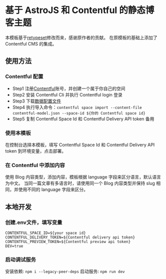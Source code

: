 # 基于 AstroJS 和 Contentful 的静态博客主题
本模板基于[retypeset](https://github.com/radishzzz/astro-theme-retypeset)修改而来，感谢原作者的贡献。
在原模板的基础上添加了 Contentful CMS 的集成。

## 使用方法
### Contentful 配置
* Step1 注册[Contentful](https://www.contentful.com/)账号，并创建一个属于你自己的空间
* Step2 安装 Contentful Cli 并执行 Contentful login 登录
* Step3 下载[数据配置文件](https://cdnstatic.tencentcs.com/edgeone/pages/docs/contentful-export.json)
* Step4 执行导入命令：`contentful space import --content-file contentful-model.json --space-id ${你的 Contentful space id}`
* Step5 复制 Contentful Space Id 和 Contentful Delivery API token 备用

### 使用本模板
在控制台选择本模板，填写 Contentful Space Id 和 Contentful Delivery API token 到环境变量，点击部署。

### 在 Contentful 中添加内容
使用 Blog 内容类型，添加内容，模板根据 language 字段来区分语言，默认语言为中文。
当同一篇文章有多语言时，请使用同一个 Blog 内容类型并保持 slug 相同，并使用不同的 language 字段来区分。

## 本地开发
### 创建.env文件，填写变量
```
CONTENTFUL_SPACE_ID=${your space id}
CONTENTFUL_DELIVERY_TOKEN=${Contentful delivery api token}
CONTENTFUL_PREVIEW_TOKEN=${Contentful preview api token}
DEV=true
```

### 启动调试服务
安装依赖: `npm i --legacy-peer-deps`
启动服务: `npm run dev`
